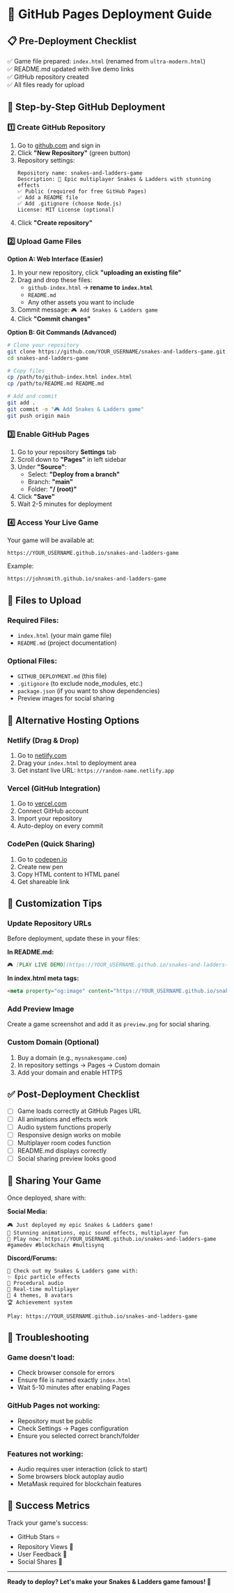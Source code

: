 # 🚀 GitHub Pages Deployment Guide

## 📋 Pre-Deployment Checklist

✅ Game file prepared: `index.html` (renamed from `ultra-modern.html`)  
✅ README.md updated with live demo links  
✅ GitHub repository created  
✅ All files ready for upload  

## 🌟 Step-by-Step GitHub Deployment

### 1️⃣ Create GitHub Repository

1. Go to [github.com](https://github.com) and sign in
2. Click **"New Repository"** (green button)
3. Repository settings:
   ```
   Repository name: snakes-and-ladders-game
   Description: 🐍 Epic multiplayer Snakes & Ladders with stunning effects
   ✅ Public (required for free GitHub Pages)
   ✅ Add a README file
   ✅ Add .gitignore (choose Node.js)
   License: MIT License (optional)
   ```
4. Click **"Create repository"**

### 2️⃣ Upload Game Files

**Option A: Web Interface (Easier)**
1. In your new repository, click **"uploading an existing file"**
2. Drag and drop these files:
   - `github-index.html` → **rename to `index.html`**
   - `README.md`
   - Any other assets you want to include
3. Commit message: `🎮 Add Snakes & Ladders game`
4. Click **"Commit changes"**

**Option B: Git Commands (Advanced)**
```bash
# Clone your repository
git clone https://github.com/YOUR_USERNAME/snakes-and-ladders-game.git
cd snakes-and-ladders-game

# Copy files
cp /path/to/github-index.html index.html
cp /path/to/README.md README.md

# Add and commit
git add .
git commit -m "🎮 Add Snakes & Ladders game"
git push origin main
```

### 3️⃣ Enable GitHub Pages

1. Go to your repository **Settings** tab
2. Scroll down to **"Pages"** in left sidebar
3. Under **"Source"**:
   - Select: **"Deploy from a branch"**
   - Branch: **"main"**
   - Folder: **"/ (root)"**
4. Click **"Save"**
5. Wait 2-5 minutes for deployment

### 4️⃣ Access Your Live Game

Your game will be available at:
```
https://YOUR_USERNAME.github.io/snakes-and-ladders-game
```

Example:
```
https://johnsmith.github.io/snakes-and-ladders-game
```

## 🎯 Files to Upload

### Required Files:
- `index.html` (your main game file)
- `README.md` (project documentation)

### Optional Files:
- `GITHUB_DEPLOYMENT.md` (this file)
- `.gitignore` (to exclude node_modules, etc.)
- `package.json` (if you want to show dependencies)
- Preview images for social sharing

## 🌟 Alternative Hosting Options

### Netlify (Drag & Drop)
1. Go to [netlify.com](https://netlify.com)
2. Drag your `index.html` to deployment area
3. Get instant live URL: `https://random-name.netlify.app`

### Vercel (GitHub Integration)
1. Go to [vercel.com](https://vercel.com)
2. Connect GitHub account
3. Import your repository
4. Auto-deploy on every commit

### CodePen (Quick Sharing)
1. Go to [codepen.io](https://codepen.io)
2. Create new pen
3. Copy HTML content to HTML panel
4. Get shareable link

## 🔧 Customization Tips

### Update Repository URLs
Before deployment, update these in your files:

**In README.md:**
```markdown
🎮 [PLAY LIVE DEMO](https://YOUR_USERNAME.github.io/snakes-and-ladders-game)
```

**In index.html meta tags:**
```html
<meta property="og:image" content="https://YOUR_USERNAME.github.io/snakes-and-ladders-game/preview.png">
```

### Add Preview Image
Create a game screenshot and add it as `preview.png` for social sharing.

### Custom Domain (Optional)
1. Buy a domain (e.g., `mysnakesgame.com`)
2. In repository settings → Pages → Custom domain
3. Add your domain and enable HTTPS

## ✅ Post-Deployment Checklist

- [ ] Game loads correctly at GitHub Pages URL
- [ ] All animations and effects work
- [ ] Audio system functions properly
- [ ] Responsive design works on mobile
- [ ] Multiplayer room codes function
- [ ] README.md displays correctly
- [ ] Social sharing preview looks good

## 🎊 Sharing Your Game

Once deployed, share with:

**Social Media:**
```
🎮 Just deployed my epic Snakes & Ladders game! 
🐍 Stunning animations, epic sound effects, multiplayer fun
🚀 Play now: https://YOUR_USERNAME.github.io/snakes-and-ladders-game
#gamedev #blockchain #multisynq
```

**Discord/Forums:**
```
🎯 Check out my Snakes & Ladders game with:
✨ Epic particle effects
🎵 Procedural audio
👥 Real-time multiplayer  
🎨 4 themes, 8 avatars
🏆 Achievement system

Play: https://YOUR_USERNAME.github.io/snakes-and-ladders-game
```

## 🐛 Troubleshooting

### Game doesn't load:
- Check browser console for errors
- Ensure file is named exactly `index.html`
- Wait 5-10 minutes after enabling Pages

### GitHub Pages not working:
- Repository must be public
- Check Settings → Pages configuration
- Ensure you selected correct branch/folder

### Features not working:
- Audio requires user interaction (click to start)
- Some browsers block autoplay audio
- MetaMask required for blockchain features

## 🎯 Success Metrics

Track your game's success:
- GitHub Stars ⭐
- Repository Views 👀  
- User Feedback 💬
- Social Shares 🔄

---

**Ready to deploy? Let's make your Snakes & Ladders game famous! 🚀**
